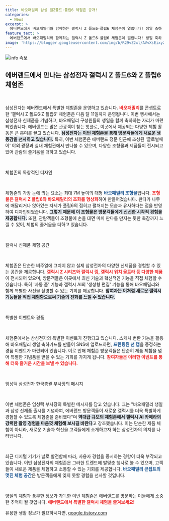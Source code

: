 ```yaml
---
title: 바오패밀리 삼성 갤Z폴드·플립6 체험존 공개!
categories:
  - News
excerpt: >
  에버랜드에서 바오패밀리와 함께하는 갤럭시 Z 폴드6·플립6 체험존이 열립니다! 생일 축하 이벤트와 신제품 체험, 특별한 사진 촬영까지! 판다와 갤럭시의 만남을 놓치지 마세요!
feature_text: >
  에버랜드에서 바오패밀리와 함께하는 갤럭시 Z 폴드6·플립6 체험존이 열립니다! 생일 축하 이벤트와 신제품 체험, 특별한 사진 촬영까지! 판다와 갤럭시의 만남을 놓치지 마세요!
image: 'https://blogger.googleusercontent.com/img/b/R29vZ2xl/AVvXsEixyZcFfHzMRdzZMjFBmAUKJYCLCGyLL1o632UiGVXcaFdKo_bkvkuCioo0uUKlGfBVcT3P84aROyZIXSBEx3Aw5nCQ3pTgDom1WDC4m8eifvWiAmWEEVb4x6G_l8C0QH225ldMjyaFvpxGEBGNO37VmDTDMHGhJPq73UglMfDca1-0aw/s1600/blogspot.png'
---
```


<p><img src="https://blogger.googleusercontent.com/img/b/R29vZ2xl/AVvXsEixyZcFfHzMRdzZMjFBmAUKJYCLCGyLL1o632UiGVXcaFdKo_bkvkuCioo0uUKlGfBVcT3P84aROyZIXSBEx3Aw5nCQ3pTgDom1WDC4m8eifvWiAmWEEVb4x6G_l8C0QH225ldMjyaFvpxGEBGNO37VmDTDMHGhJPq73UglMfDca1-0aw/s1600/blogspot.png" alt="info 속보" /></p>

<h2 data-ke-size="size26">에버랜드에서 만나는 삼성전자 갤럭시 Z 폴드6와 Z 플립6 체험존</h2>

<p data-ke-size="size16">&nbsp;</p>

<p>삼성전자는 에버랜드에서 특별한 체험존을 운영하고 있습니다. <b><span style="color: #ee2323;">바오패밀리</span></b>를 콘셉트로 한 '갤럭시 Z 폴드6·Z 플립6' 체험존은 다음 달 11일까지 운영됩니다. 이번 행사에서는 삼성전자 신제품을 기념하고, 바오패밀리 구성원들의 생일을 함께 축하하는 자리가 마련되었습니다. 에버랜드는 많은 관광객이 찾는 핫플로, 이곳에서 제공되는 다양한 체험 활동은 큰 흥미를 끌고 있습니다. <b><span style="background-color: #21538527;">삼성전자는 이번 체험존을 통해 방문객들에게 새로운 생동감을 선사하고 있습니다.</span></b> 특히, 이번 체험존은 에버랜드 정문 인근에 조성된 '글로벌페어' 야외 광장과 실내 체험관에서 만나볼 수 있으며, 다양한 조형물과 제품들이 전시되고 있어 관람의 즐거움을 더하고 있습니다.</p>

<p data-ke-size="size16">&nbsp;</p>

<p>체험존의 독창적인 디자인</p>

<p data-ke-size="size16">&nbsp;</p>

<p>체험존의 가장 눈에 띄는 요소는 최대 7M 높이의 대형 <b><span style="color: #1a5490;">바오패밀리 조형물</span></b>입니다. <b><span style="color: #ee2323;">조형물은 갤럭시 Z 플립6와 바오패밀리의 조화를 형상화</span></b>하여 만들어졌습니다. 판다가 나무에 매달리거나 앉아있는 자세가 플립6의 접히고 펼쳐지는 모습과 유사하다는 점을 반영하여 디자인되었습니다. <b><span style="background-color: #21538527;">그렇기 때문에 이 조형물은 방문객들에게 신선한 시각적 경험을 제공합니다.</span></b> 또한, 관람객들이 조형물에 손을 대면 마치 판다를 만지는 듯한 촉감까지 느낄 수 있어, 체험의 즐거움을 더하고 있습니다.</p>

<p data-ke-size="size16">&nbsp;</p>

<p>갤럭시 신제품 체험 공간</p>

<p data-ke-size="size16">&nbsp;</p>

<p>체험존은 단순한 비주얼에 그치지 않고 실제 삼성전자의 다양한 신제품을 경험할 수 있는 공간을 제공합니다. <b><span style="color: #ee2323;">갤럭시 Z 시리즈와 갤럭시 링, 갤럭시 워치 울트라 등 다양한 제품</span></b>이 전시되어 있으며, 방문객들은 이곳에서 최신 기술과 혁신적인 기능을 직접 체험할 수 있습니다. 특히 '자동 줌' 기능과 갤럭시 AI의 '생성형 편집' 기능을 통해 바오패밀리와 함께 특별한 사진을 촬영할 수 있는 기회를 제공합니다. <b><span style="background-color: #21538527;">참여자는 이처럼 새로운 갤럭시 기능들을 직접 체험함으로써 기술의 진화를 느낄 수 있습니다.</span></b></p>

<p data-ke-size="size16">&nbsp;</p>

<p>특별한 이벤트와 경품</p>

<p data-ke-size="size16">&nbsp;</p>

<p>체험존에서는 삼성전자의 특별한 이벤트가 진행되고 있습니다. 스케치 변환 기능을 활용해 바오패밀리 생일 축하카드를 만들어 SNS에 업로드하면, <b><span style="color: #1a5490;">프린팅된 선 캡</span></b>을 증정하는 경품 이벤트가 마련되어 있습니다. 이로 인해 체험존 방문객들은 단순히 제품 체험을 넘어 특별한 기념품을 받을 수 있는 기회를 가지게 됩니다. <b><span style="color: #ee2323;">참여자들은 이러한 이벤트를 통해 더욱 즐거운 시간을 보낼 수 있습니다.</span></b></p>

<p data-ke-size="size16">&nbsp;</p>

<p>임성택 삼성전자 한국총괄 부사장의 메시지</p>

<p data-ke-size="size16">&nbsp;</p>

<p>이번 체험존은 임성택 부사장의 특별한 메시지를 담고 있습니다. 그는 "바오패밀리 생일과 삼성 신제품 출시를 기념하여, 에버랜드 방문객들이 새로운 갤럭시를 더욱 특별하게 경험할 수 있도록 체험존을 준비했다"며 <b><span style="background-color: #21538527;">역대급 규모의 체험존에서 갤럭시 AI 카메라의 강력한 촬영 경험을 마음껏 체험해 보시길 바란다</span></b>고 강조했습니다. 이는 단순한 제품 체험이 아니라, 새로운 기술과 혁신을 고객들에게 소개하고자 하는 삼성전자의 의지를 나타냅니다.</p>

<p data-ke-size="size16">&nbsp;</p>

<p>최근 디지털 기기가 날로 발전함에 따라, 사용자 경험을 중시하는 경향이 더욱 부각되고 있습니다. 이번 삼성전자의 체험존은 그러한 트렌드에 발맞춘 행사로 볼 수 있으며, 고객들이 새로운 제품을 체험하고 소통할 수 있는 기회를 제공합니다. <b><span style="color: #1a5490;">바오패밀리 콘셉트의 멋진 체험 공간</span></b>은 방문객들에게 잊지 못할 경험을 선사할 것입니다. </p>

<p data-ke-size="size16">&nbsp;</p>

<p>양질의 체험과 풍부한 정보가 가득한 이번 체험존은 에버랜드를 방문하는 이들에게 소중한 추억이 될 것입니다. <b><span style="color: #ee2323;">에버랜드에서 특별한 갤럭시 체험을 즐겨보세요!</span></b></p>
유용한 생활 정보가 필요하시다면, <a href="https://qoogle.tistory.com" rel="dofollow">qoogle.tistory.com</a>


